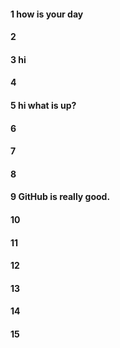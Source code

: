 #### 1 how is your day

#### 2
#### 3 hi

#### 4
#### 5 hi what is up?

#### 6
#### 7
#### 8
#### 9 GitHub is really good.

#### 10
#### 11
#### 12
#### 13
#### 14
#### 15